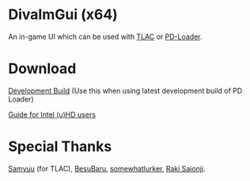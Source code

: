 # DivaImGui (x64)

An in-game UI which can be used with [TLAC](https://github.com/samyuu/TotallyLegitArcadeController) or [PD-Loader](https://notabug.org/nastys/PD-Loader).

# Download

[Development Build](https://ci.appveyor.com/project/lybxlpsv/divaimgui/build/artifacts) (Use this when using latest development build of PD Loader)

[Guide for Intel (u)HD users](https://github.com/lybxlpsv/DivaImGui/wiki/AMD-and-Intel-Guide)

# Special Thanks

[Samyuu](https://github.com/samyuu/) (for TLAC), [BesuBaru](https://github.com/BesuBaru), [somewhatlurker](https://github.com/somewhatlurker), [Raki Saionji](https://github.com/rakisaionji).
